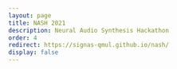 ```yaml
---
layout: page
title: NASH 2021
description: Neural Audio Synthesis Hackathon
order: 4
redirect: https://signas-qmul.github.io/nash/
display: false
---
```


